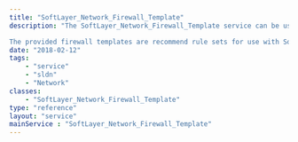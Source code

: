 ```yaml
---
title: "SoftLayer_Network_Firewall_Template"
description: "The SoftLayer_Network_Firewall_Template service can be used to retrieve recommended SoftLayer network firewall templates and template rules. 

The provided firewall templates are recommend rule sets for use with SoftLayer Hardware Firewall (Dedicated).  These optimized templates are designed to balance security restriction with application availability.  The templates given may be altered to provide custom network security, or may be used as-is for basic security. At least one rule set MUST be applied for the firewall to block traffic. Use the [[SoftLayer Network Component Firewall]] service to view current rules. Use the [[SoftLayer Network Firewall Update Request]] service to submit a firewall update request. "
date: "2018-02-12"
tags:
    - "service"
    - "sldn"
    - "Network"
classes:
    - "SoftLayer_Network_Firewall_Template"
type: "reference"
layout: "service"
mainService : "SoftLayer_Network_Firewall_Template"
---
```

